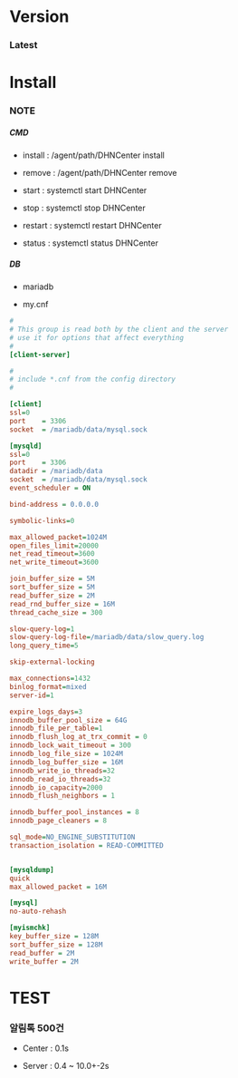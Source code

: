 # Version

### Latest

# Install

### NOTE

##### CMD

- install : /agent/path/DHNCenter install

- remove : /agent/path/DHNCenter remove

- start : systemctl start DHNCenter

- stop : systemctl stop DHNCenter

- restart : systemctl restart DHNCenter

- status : systemctl status DHNCenter

##### DB

- mariadb
  
- my.cnf
```ini
#
# This group is read both by the client and the server
# use it for options that affect everything
#
[client-server]

#
# include *.cnf from the config directory
#

[client]
ssl=0
port	= 3306
socket 	= /mariadb/data/mysql.sock

[mysqld]
ssl=0
port	= 3306
datadir	= /mariadb/data
socket	= /mariadb/data/mysql.sock
event_scheduler = ON

bind-address = 0.0.0.0

symbolic-links=0

max_allowed_packet=1024M
open_files_limit=20000
net_read_timeout=3600
net_write_timeout=3600

join_buffer_size = 5M
sort_buffer_size = 5M
read_buffer_size = 2M
read_rnd_buffer_size = 16M
thread_cache_size = 300

slow-query-log=1
slow-query-log-file=/mariadb/data/slow_query.log
long_query_time=5

skip-external-locking

max_connections=1432
binlog_format=mixed
server-id=1

expire_logs_days=3
innodb_buffer_pool_size = 64G
innodb_file_per_table=1
innodb_flush_log_at_trx_commit = 0
innodb_lock_wait_timeout = 300
innodb_log_file_size = 1024M
innodb_log_buffer_size = 16M
innodb_write_io_threads=32
innodb_read_io_threads=32
innodb_io_capacity=2000
innodb_flush_neighbors = 1

innodb_buffer_pool_instances = 8
innodb_page_cleaners = 8

sql_mode=NO_ENGINE_SUBSTITUTION
transaction_isolation = READ-COMMITTED


[mysqldump]
quick
max_allowed_packet = 16M

[mysql]
no-auto-rehash

[myismchk]
key_buffer_size = 128M
sort_buffer_size = 128M
read_buffer = 2M
write_buffer = 2M
```

# TEST

### 알림톡 500건

- Center : 0.1s

- Server : 0.4 ~ 10.0+-2s
